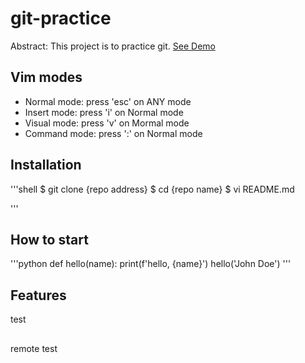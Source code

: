 # git-practice

Abstract: This project is to practice git.
[See Demo](https://www.google.com/)

## Vim modes

- Normal mode: press 'esc' on ANY mode
- Insert mode: press 'i' on Normal mode
- Visual mode: press 'v' on Mormal mode
- Command mode: press ':' on Normal mode

## Installation
'''shell
$ git clone {repo address}
$ cd {repo name}
$ vi README.md

'''


## How to start

'''python
def hello(name):
    print(f'hello, {name}')
hello('John Doe')
'''

## Features
test

##
remote test
